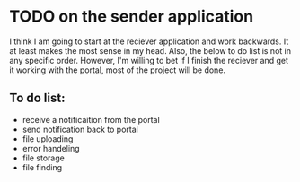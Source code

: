 # TODO on the sender application

I think I am going to start at the reciever application and work backwards. 
It at least makes the most sense in my head. 
Also, the below to do list is not in any specific order.
However, I'm willing to bet if I finish the reciever and get it working with the portal, most of the project will be done.

## To do list:
 - receive a notificaition from the portal
 - send notification back to portal
 - file uploading
 - error handeling
 - file storage
 - file finding